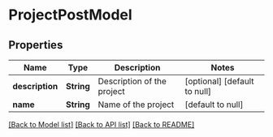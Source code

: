 # ProjectPostModel
## Properties

| Name | Type | Description | Notes |
|------------ | ------------- | ------------- | -------------|
| **description** | **String** | Description of the project | [optional] [default to null] |
| **name** | **String** | Name of the project | [default to null] |

[[Back to Model list]](../README.md#documentation-for-models) [[Back to API list]](../README.md#documentation-for-api-endpoints) [[Back to README]](../README.md)

